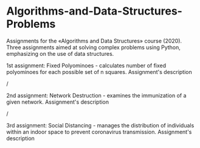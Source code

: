 # Algorithms-and-Data-Structures-Problems

Assignments for the «Algorithms and Data Structures» course (2020). Three assignments aimed at solving complex problems using Python, emphasizing on the use of data structures.

1st assignment: Fixed Polyominoes - calculates number of fixed polyominoes for each possible set of n squares. Assignment's description

/


2nd assignment: Network Destruction - examines the immunization of a given network. Assignment's description

/

3rd assignment: Social Distancing - manages the distribution of individuals within an indoor space to prevent coronavirus transmission. Assignment's description
